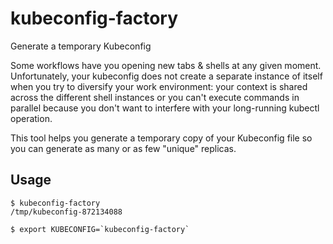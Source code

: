 # kubeconfig-factory

Generate a temporary Kubeconfig

Some workflows have you opening new tabs & shells at any given moment. Unfortunately, your kubeconfig
does not create a separate instance of itself when you try to diversify your work environment: your
context is shared across the different shell instances or you can't execute commands in parallel
because you don't want to interfere with your long-running kubectl operation.

This tool helps you generate a temporary copy of your Kubeconfig file so you can generate as many or
as few "unique" replicas.

## Usage

```
$ kubeconfig-factory
/tmp/kubeconfig-872134088

$ export KUBECONFIG=`kubeconfig-factory`
```
